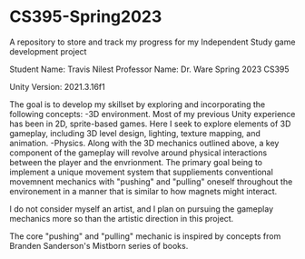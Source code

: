 # CS395-Spring2023
A repository to store and track my progress for my Independent Study game development project

Student Name: Travis Nilest
Professor Name: Dr. Ware
Spring 2023
CS395

Unity Version: 2021.3.16f1

The goal is to develop my skillset by exploring and incorporating the following concepts:
-3D environment. Most of my previous Unity experience has been in 2D, sprite-based games. Here I seek to explore elements of 3D gameplay, including 3D level design, lighting, texture mapping, and animation.
-Physics. Along with the 3D mechanics outlined above, a key component of the gameplay will revolve around physical interactions between the player and the envrionment. The primary goal being to implement a unique movement system that suppliements conventional movemnent mechanics with "pushing" and "pulling" oneself throughout the environement in a manner that is similar to how magnets might interact.

I do not consider myself an artist, and I plan on pursuing the gameplay mechanics more so than the artistic direction in this project.

The core "pushing" and "pulling" mechanic is inspired by concepts from Branden Sanderson's Mistborn series of books.

